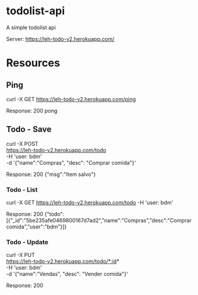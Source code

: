 # todolist-api
A simple todolist api

Server: https://leh-todo-v2.herokuapp.com/


# Resources
## Ping

curl -X GET https://leh-todo-v2.herokuapp.com/ping

Response: 200 pong


## Todo - Save

curl -X POST \
  https://leh-todo-v2.herokuapp.com/todo \
  -H 'user: bdm' \
  -d '{"name":"Compras", "desc": "Comprar comida"}'

Response: 200 {"msg":"Item salvo"}

### Todo - List

curl -X GET https://leh-todo-v2.herokuapp.com/todo -H 'user: bdm'

Response: 200 {"todo":[{"_id":"5be235afe0469800167d7ad2","name":"Compras","desc":"Comprar comida","user":"bdm"}]}


### Todo - Update

curl -X PUT \
  https://leh-todo-v2.herokuapp.com/todo/*:id* \
  -H 'user: bdm' \
  -d '{"name":"Vendas", "desc": "Vender comida"}'

Response: 200 



